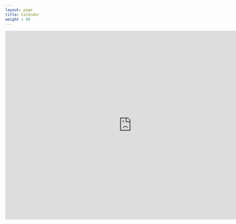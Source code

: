 ```yaml
---
layout: page
title: Calendar
weight : 98
---
```


<iframe src="https://calendar.google.com/calendar/embed?height=600&amp;wkst=1&amp;bgcolor=%23FFFFFF&amp;src=dcheny%40gmail.com&amp;color=%23691426&amp;src=bisvfej0vvhbaj0ov5dudgo07c%40group.calendar.google.com&amp;color=%232F6309&amp;src=ic23605qi7um04k66b10q3r6ao%40group.calendar.google.com&amp;color=%232952A3&amp;ctz=America%2FNew_York" style="border-width:0" width="800" height="600" frameborder="0" scrolling="no"></iframe>
